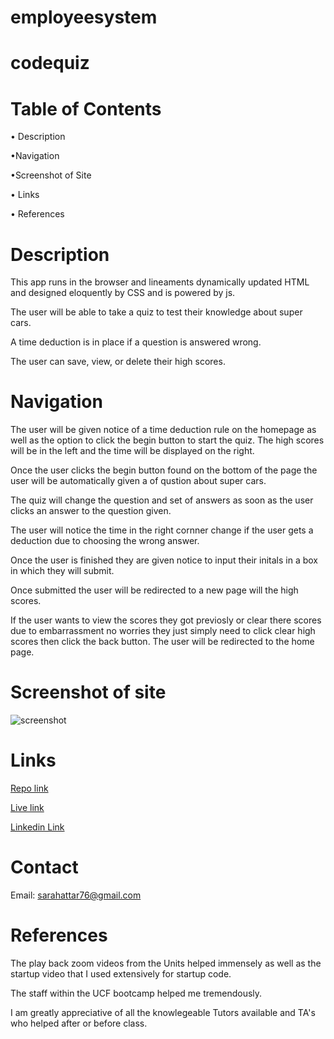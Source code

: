 # employeesystem

# codequiz

# Table of Contents
• Description

•Navigation

•Screenshot of Site

• Links

• References

# Description


This app runs in the browser and lineaments dynamically updated HTML and designed eloquently by CSS and is powered by js. 

The user will be able to take a quiz to test their knowledge about super cars.

A time deduction is in place if a question is answered wrong.

The user can save, view, or delete their high scores. 
# Navigation
The user will be given notice of a time deduction rule on the homepage as well as the option to click the begin button to start the quiz. The high scores will be in the left and the time will be displayed on the right.

Once the user clicks the begin button found on the bottom of the page the user will be automatically given a of qustion about super cars.

The quiz will change the question and set of answers as soon as the user clicks an answer to the question given.

The user will notice the time in the right cornner change if the user gets a deduction due to choosing the wrong answer.

Once the user is finished they are given notice to input their initals in a box in which they will submit.

Once submitted the user will be redirected to a new page will the high scores.

If the user wants to view the scores they got previosly or clear there scores due to embarrassment no worries they just simply need to click clear high scores then click the back button. The user will be redirected to the home page.



# Screenshot of site
<!-- add the right screenshot -->
![screenshot](./assets/images/sshot.png)

# Links

<!-- add the correct link in the () -->

[Repo link](https://github.com/SarahAmel/codequiz/)   



[Live link](https://sarahamel.github.io/codequiz/)



[Linkedin Link](https://www.linkedin.com/in/sarah-attar-477312235/)

# Contact
Email: sarahattar76@gmail.com

# References
The play back zoom videos from the Units helped immensely as well as the startup video that I used extensively for startup code.

The staff within the UCF bootcamp helped me tremendously.

I am greatly appreciative of all the knowlegeable Tutors available and TA's who helped after or before class.